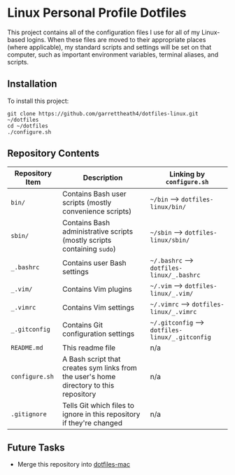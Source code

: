 Linux Personal Profile Dotfiles
===============================

This project contains all of the configuration files I use for all of my
Linux-based logins. When these files are moved to their appropriate places
(where applicable), my standard scripts and settings will be set on that
computer, such as important environment variables, terminal aliases, and
scripts.

Installation
------------
To install this project:

```
git clone https://github.com/garrettheath4/dotfiles-linux.git ~/dotfiles
cd ~/dotfiles
./configure.sh
```

Repository Contents
-------------------

| Repository Item | Description                                                                            | Linking by `configure.sh`                     |
|-----------------|----------------------------------------------------------------------------------------|-----------------------------------------------|
|`bin/`           | Contains Bash user scripts (mostly convenience scripts)                                |`~/bin` --> `dotfiles-linux/bin/`              |
|`sbin/`          | Contains Bash administrative scripts (mostly scripts containing `sudo`)                |`~/sbin` --> `dotfiles-linux/sbin/`            |
|`_.bashrc`       | Contains user Bash settings                                                            |`~/.bashrc` --> `dotfiles-linux/_.bashrc`      |
|`_.vim/`         | Contains Vim plugins                                                                   |`~/.vim` --> `dotfiles-linux/_.vim/`           |
|`_.vimrc`        | Contains Vim settings                                                                  |`~/.vimrc` --> `dotfiles-linux/_.vimrc`        |
|`_.gitconfig`    | Contains Git configuration settings                                                    |`~/.gitconfig` --> `dotfiles-linux/_.gitconfig`|
|`README.md`      | This readme file                                                                       | n/a                                           |
|`configure.sh`   | A Bash script that creates sym links from the user's home directory to this repository | n/a                                           |
|`.gitignore`     | Tells Git which files to ignore in this repository if they're changed                  | n/a                                           |

Future Tasks
------------
 * Merge this repository into [dotfiles-mac](https://github.com/garrettheath4/dotfiles-mac.git "GitHub garrettheath4/dotfiles-mac")


